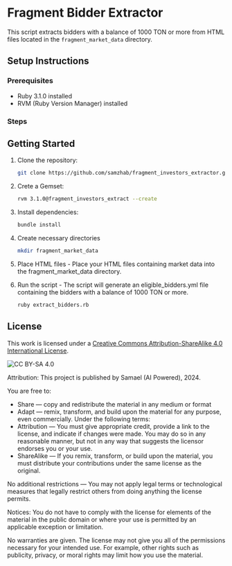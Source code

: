 # Fragment Bidder Extractor

This script extracts bidders with a balance of 1000 TON or more from HTML files located in the `fragment_market_data` directory.

## Setup Instructions

### Prerequisites

- Ruby 3.1.0 installed
- RVM (Ruby Version Manager) installed

### Steps

## Getting Started

1. Clone the repository:
    ```sh
    git clone https://github.com/samzhab/fragment_investors_extractor.git
    ```
2. Crete a Gemset:
    ```sh
    rvm 3.1.0@fragment_investors_extract --create
    ```

3. Install dependencies:
    ```sh
    bundle install
    ```

4. Create necessary directories
    ```sh
    mkdir fragment_market_data
    ```

5. Place HTML files - Place your HTML files containing market data into the fragment_market_data directory.

6. Run the script - The script will generate an eligible_bidders.yml file containing the bidders with a balance of 1000 TON or more.

    ```sh
    ruby extract_bidders.rb
    ```


 ## License
 This work is licensed under a [Creative Commons Attribution-ShareAlike 4.0 International License](http://creativecommons.org/licenses/by-sa/4.0/).

 ![CC BY-SA 4.0](https://i.creativecommons.org/l/by-sa/4.0/88x31.png)

 Attribution: This project is published by Samael (AI Powered), 2024.

 You are free to:
 - Share — copy and redistribute the material in any medium or format
 - Adapt — remix, transform, and build upon the material for any purpose, even commercially.
 Under the following terms:
 - Attribution — You must give appropriate credit, provide a link to the license, and indicate if changes were made. You may do so in any reasonable manner, but not in any way that suggests the licensor endorses you or your use.
 - ShareAlike — If you remix, transform, or build upon the material, you must distribute your contributions under the same license as the original.

 No additional restrictions — You may not apply legal terms or technological measures that legally restrict others from doing anything the license permits.

 Notices:
 You do not have to comply with the license for elements of the material in the public domain or where your use is permitted by an applicable exception or limitation.

 No warranties are given. The license may not give you all of the permissions necessary for your intended use. For example, other rights such as publicity, privacy, or moral rights may limit how you use the material.
